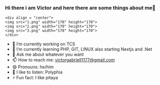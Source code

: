 ### Hi there i am Victor and here there are some things about me👋 
    <div align = "center">
    <img src="1.png" width="170" height="170">
    <img src="2.png" width="170" height="170">
    <img src="3.png" width="170" height="170">
    </div>
- 🔭 I’m currently working on TCS
- 🌱 I’m currently learning PHP, GIT, LINUX also starting Nextjs and .Net
- 💬 Ask me about whatever you want
- 📫 How to reach me: victorgabriell1177@gmail.com
- 😄 Pronouns: he/him
- 🎼 I like to listen: Polyphia 
- ⚡ Fun fact: I like pitaya

